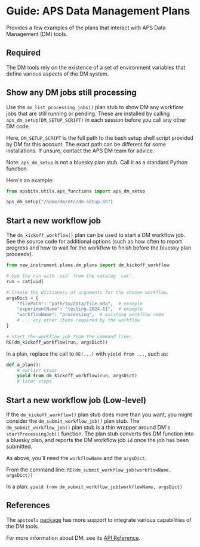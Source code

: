 # Guide: APS Data Management Plans

Provides a few examples of the plans that interact with APS Data Management (DM)
tools.

## Required

The DM tools rely on the existence of a set of environment variables that define various aspects of the DM system.

## Show any DM jobs still processing

Use the `dm_list_processing_jobs()` plan stub to show DM any workflow jobs that
are still running or pending.  These are installed by calling
`aps_dm_setup(DM_SETUP_SCRIPT)` in each session before you call any other DM
code.

Here, `DM_SETUP_SCRIPT` is the full path to the bash setup shell script provided
by DM for this account.  The exact path can be different for some installations.
If unsure, contact the APS DM team for advice.

Note: `aps_dm_setup` is not a bluesky plan stub.  Call it as a standard Python
function.

Here's an example:

```py
from apsbits.utils.aps_functions import aps_dm_setup

aps_dm_setup("/home/dm/etc/dm.setup.sh")
```

## Start a new workflow job

The `dm_kickoff_workflow()` plan can be used to start a DM workflow job.  See
the source code for additional options (such as how often to report progress and
how to wait for the workflow to finish before the bluesky plan proceeds).

```py
from new_instrument.plans.dm_plans import dm_kickoff_workflow

# Use the run with `uid` from the catalog `cat`.
run = cat[uid]

# Create the dictionary of arguments for the chosen workflow.
argsDict = {
    "filePath": "path/to/data/file.mda",  # example
    "experimentName": "testing-2024-11",  # example
    "workflowName": "processing",  # existing workflow name
    # ... any other items required by the workflow
}

# Start the workflow job from the command line:
RE(dm_kickoff_workflow(run, argsDict))
```

In a plan, replace the call to `RE(...)` with `yield from ...`, such as:

```py
def a_plan():
    # earlier steps
    yield from dm_kickoff_workflow(run, argsDict)
    # later steps
```

## Start a new workflow job (Low-level)

If the `dm_kickoff_workflow()` plan stub does more than you want, you might consider the `dm_submit_workflow_job()`
plan stub.  The `dm_submit_workflow_job()` plan stub is
a thin wrapper around DM's `startProcessingJob()` function.
The plan stub converts this DM function into a bluesky plan, and reports the DM workflow job `id` once the job has been submitted.

As above, you'll need the `workflowName` and the `argsDict`.

From the command line: `RE(dm_submit_workflow_job(workflowName, argsDict))`

In a plan: `yield from dm_submit_workflow_job(workflowName, argsDict)`

## References

The `apstools`
[package](https://bcda-aps.github.io/apstools/latest/api/_utils.html#aps-data-management)
has more support to integrate various capabilities of the DM tools.

For more information about DM, see its [API
Reference](https://git.aps.anl.gov/DM/dm-docs/-/wikis/DM/Beamline-Services/API-Reference).
